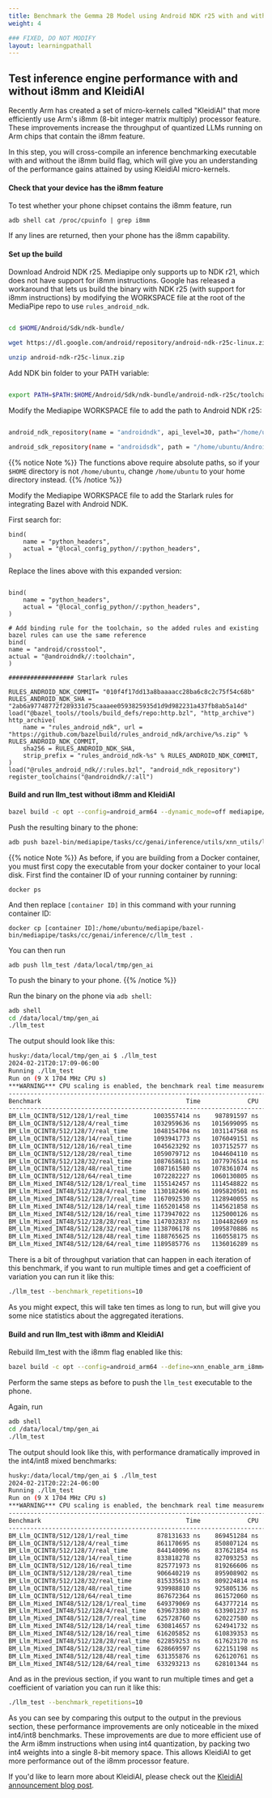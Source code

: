 ```yaml
---
title: Benchmark the Gemma 2B Model using Android NDK r25 with and without KleidiAI
weight: 4

### FIXED, DO NOT MODIFY
layout: learningpathall
---
```


## Test inference engine performance with and without i8mm and KleidiAI

Recently Arm has created a set of micro-kernels called "KleidiAI" that more efficiently use Arm's i8mm (8-bit integer matrix multiply) processor feature. These improvements increase the throughput of quantized LLMs running on Arm chips that contain the i8mm feature.

In this step, you will cross-compile an inference benchmarking executable with and without the i8mm build flag, which will give you an understanding of the performance gains attained by using KleidiAI micro-kernels.

#### Check that your device has the i8mm feature

To test whether your phone chipset contains the i8mm feature, run

```
adb shell cat /proc/cpuinfo | grep i8mm
```

If any lines are returned, then your phone has the i8mm capability.


#### Set up the build

Download Android NDK r25. Mediapipe only supports up to NDK r21, which does not have support for i8mm instructions. Google has released a workaround that lets us build the binary with NDK r25 (with support for i8mm instructions) by modifying the WORKSPACE file at the root of the MediaPipe repo to use `rules_android_ndk`.

```bash

cd $HOME/Android/Sdk/ndk-bundle/

wget https://dl.google.com/android/repository/android-ndk-r25c-linux.zip

unzip android-ndk-r25c-linux.zip

```

Add NDK bin folder to your PATH variable:

```bash

export PATH=$PATH:$HOME/Android/Sdk/ndk-bundle/android-ndk-r25c/toolchains/llvm/prebuilt/linux-x86_64/bin/

```

Modify the Mediapipe WORKSPACE file to add the path to Android NDK r25:

```bash

android_ndk_repository(name = "androidndk", api_level=30, path="/home/ubuntu/Android/Sdk/ndk-bundle/android-ndk-r25c")

android_sdk_repository(name = "androidsdk", path = "/home/ubuntu/Android/Sdk")

```

{{% notice Note %}}
The functions above require absolute paths, so if your `$HOME` directory is not `/home/ubuntu`, change `/home/ubuntu` to your home directory instead.
{{% /notice %}}

Modify the Mediapipe WORKSPACE file to add the Starlark rules for integrating Bazel with Android NDK.

First search for:

```
bind(
    name = "python_headers",
    actual = "@local_config_python//:python_headers",
)
```

Replace the lines above with this expanded version:

```

bind(
    name = "python_headers",
    actual = "@local_config_python//:python_headers",
)

# Add binding rule for the toolchain, so the added rules and existing bazel rules can use the same reference
bind(
name = "android/crosstool",
actual = "@androidndk//:toolchain",
)

################## Starlark rules

RULES_ANDROID_NDK_COMMIT= "010f4f17dd13a8baaaacc28ba6c8c2c75f54c68b"
RULES_ANDROID_NDK_SHA = "2ab6a97748772f289331d75caaaee0593825935d1d9d982231a437fb8ab5a14d"
load("@bazel_tools//tools/build_defs/repo:http.bzl", "http_archive")
http_archive(
	name = "rules_android_ndk", url = "https://github.com/bazelbuild/rules_android_ndk/archive/%s.zip" % RULES_ANDROID_NDK_COMMIT,
	sha256 = RULES_ANDROID_NDK_SHA,
	strip_prefix = "rules_android_ndk-%s" % RULES_ANDROID_NDK_COMMIT,
)
load("@rules_android_ndk//:rules.bzl", "android_ndk_repository")
register_toolchains("@androidndk//:all")
```

#### Build and run llm_test without i8mm and KleidiAI

```bash
bazel build -c opt --config=android_arm64 --dynamic_mode=off mediapipe/tasks/cc/genai/inference/utils/xnn_utils:llm_test
```

Push the resulting binary to the phone:

```bash
adb push bazel-bin/mediapipe/tasks/cc/genai/inference/utils/xnn_utils/llm_test /data/local/tmp/gen_ai
```

{{% notice Note %}}
As before, if you are building from a Docker container, you must first copy the executable from your docker container to your local disk. First find the container ID of your running container by running:

```
docker ps
```

And then replace `[container ID]` in this command with your running container ID:

```
docker cp [container ID]:/home/ubuntu/mediapipe/bazel-bin/mediapipe/tasks/cc/genai/inference/c/llm_test .
```

You can then run

```
adb push llm_test /data/local/tmp/gen_ai
```

To push the binary to your phone.
{{% /notice %}}

Run the binary on the phone via `adb shell`:

```bash
adb shell
cd /data/local/tmp/gen_ai
./llm_test
```

The output should look like this:

```bash
husky:/data/local/tmp/gen_ai $ ./llm_test
2024-02-21T20:17:09-06:00
Running ./llm_test
Run on (9 X 1704 MHz CPU s)
***WARNING*** CPU scaling is enabled, the benchmark real time measurements may be noisy and will incur extra overhead.
--------------------------------------------------------------------------------------------------
Benchmark                                        Time             CPU   Iterations UserCounters...
--------------------------------------------------------------------------------------------------
BM_Llm_QCINT8/512/128/1/real_time       1003557414 ns    987891597 ns            1 items_per_second=127.546/s
BM_Llm_QCINT8/512/128/4/real_time       1032959636 ns   1015699095 ns            1 items_per_second=123.916/s
BM_Llm_QCINT8/512/128/7/real_time       1048154704 ns   1031147568 ns            1 items_per_second=122.119/s
BM_Llm_QCINT8/512/128/14/real_time      1093941773 ns   1076049151 ns            1 items_per_second=117.008/s
BM_Llm_QCINT8/512/128/16/real_time      1045623292 ns   1037152577 ns            1 items_per_second=122.415/s
BM_Llm_QCINT8/512/128/28/real_time      1059079712 ns   1044604110 ns            1 items_per_second=120.86/s
BM_Llm_QCINT8/512/128/32/real_time      1087658611 ns   1077976514 ns            1 items_per_second=117.684/s
BM_Llm_QCINT8/512/128/48/real_time      1087161580 ns   1078361074 ns            1 items_per_second=117.738/s
BM_Llm_QCINT8/512/128/64/real_time      1072282227 ns   1060130805 ns            1 items_per_second=119.372/s
BM_Llm_Mixed_INT48/512/128/1/real_time  1155142457 ns   1114548822 ns            1 items_per_second=110.809/s
BM_Llm_Mixed_INT48/512/128/4/real_time  1130182496 ns   1095820501 ns            1 items_per_second=113.256/s
BM_Llm_Mixed_INT48/512/128/7/real_time  1167092530 ns   1128940055 ns            1 items_per_second=109.674/s
BM_Llm_Mixed_INT48/512/128/14/real_time 1165201458 ns   1145621858 ns            1 items_per_second=109.852/s
BM_Llm_Mixed_INT48/512/128/16/real_time 1173947022 ns   1125000126 ns            1 items_per_second=109.034/s
BM_Llm_Mixed_INT48/512/128/28/real_time 1147032837 ns   1104482669 ns            1 items_per_second=111.592/s
BM_Llm_Mixed_INT48/512/128/32/real_time 1138706178 ns   1095870886 ns            1 items_per_second=112.408/s
BM_Llm_Mixed_INT48/512/128/48/real_time 1188765625 ns   1160558175 ns            1 items_per_second=107.675/s
BM_Llm_Mixed_INT48/512/128/64/real_time 1189585776 ns   1136016289 ns            1 items_per_second=107.6/s
```

There is a bit of throughput variation that can happen in each iteration of this benchmark, if you want to run multiple times and get a coefficient of variation you can run it like this:

```bash
./llm_test --benchmark_repetitions=10
```

As you might expect, this will take ten times as long to run, but will give you some nice statistics about the aggregated iterations.

#### Build and run llm_test with i8mm and KleidiAI

Rebuild llm_test with the i8mm flag enabled like this:

```bash
bazel build -c opt --config=android_arm64 --define=xnn_enable_arm_i8mm=true --dynamic_mode=off mediapipe/tasks/cc/genai/inference/utils/xnn_utils:llm_test
```

Perform the same steps as before to push the `llm_test` executable to the phone.

Again, run

```bash
adb shell
cd /data/local/tmp/gen_ai
./llm_test
```

The output should look like this, with performance dramatically improved in the int4/int8 mixed benchmarks:

```bash
husky:/data/local/tmp/gen_ai $ ./llm_test
2024-02-21T20:22:24-06:00
Running ./llm_test
Run on (9 X 1704 MHz CPU s)
***WARNING*** CPU scaling is enabled, the benchmark real time measurements may be noisy and will incur extra overhead.
--------------------------------------------------------------------------------------------------
Benchmark                                        Time             CPU   Iterations UserCounters...
--------------------------------------------------------------------------------------------------
BM_Llm_QCINT8/512/128/1/real_time        878131633 ns    869451284 ns            1 items_per_second=145.764/s
BM_Llm_QCINT8/512/128/4/real_time        861170695 ns    850807124 ns            1 items_per_second=148.635/s
BM_Llm_QCINT8/512/128/7/real_time        844140096 ns    837621854 ns            1 items_per_second=151.634/s
BM_Llm_QCINT8/512/128/14/real_time       833818278 ns    827093253 ns            1 items_per_second=153.511/s
BM_Llm_QCINT8/512/128/16/real_time       825771973 ns    819266606 ns            1 items_per_second=155.006/s
BM_Llm_QCINT8/512/128/28/real_time       906640219 ns    895908902 ns            1 items_per_second=141.181/s
BM_Llm_QCINT8/512/128/32/real_time       815335613 ns    809224814 ns            1 items_per_second=156.991/s
BM_Llm_QCINT8/512/128/48/real_time       939988810 ns    925805136 ns            1 items_per_second=136.172/s
BM_Llm_QCINT8/512/128/64/real_time       867672364 ns    861572060 ns            1 items_per_second=147.521/s
BM_Llm_Mixed_INT48/512/128/1/real_time   649379069 ns    643777214 ns            1 items_per_second=197.111/s
BM_Llm_Mixed_INT48/512/128/4/real_time   639673380 ns    633901237 ns            1 items_per_second=200.102/s
BM_Llm_Mixed_INT48/512/128/7/real_time   625728760 ns    620227580 ns            1 items_per_second=204.561/s
BM_Llm_Mixed_INT48/512/128/14/real_time  630814657 ns    624941732 ns            1 items_per_second=202.912/s
BM_Llm_Mixed_INT48/512/128/16/real_time  616205852 ns    610839353 ns            1 items_per_second=207.723/s
BM_Llm_Mixed_INT48/512/128/28/real_time  622859253 ns    617623170 ns            1 items_per_second=205.504/s
BM_Llm_Mixed_INT48/512/128/32/real_time  628669597 ns    622151198 ns            1 items_per_second=203.605/s
BM_Llm_Mixed_INT48/512/128/48/real_time  631355876 ns    626120761 ns            1 items_per_second=202.738/s
BM_Llm_Mixed_INT48/512/128/64/real_time  633293213 ns    628101344 ns            1 items_per_second=202.118/s
```

And as in the previous section, if you want to run multiple times and get a coefficient of variation you can run it like this:

```bash
./llm_test --benchmark_repetitions=10
```

As you can see by comparing this output to the output in the previous section, these performance improvements are only noticeable in the mixed int4/int8 benchmarks. These improvements are due to more efficient use of the Arm i8mm instructions when using int4 quantization, by packing two int4 weights into a single 8-bit memory space. This allows KleidiAI to get more performance out of the i8mm processor feature.

If you'd like to learn more about KleidiAI, please check out the [KleidiAI announcement blog post](https://newsroom.arm.com/blog/arm-kleidi).
